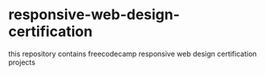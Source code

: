 # responsive-web-design-certification
 this repository contains freecodecamp responsive web design certification projects

